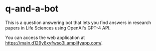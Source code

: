# q-and-a-bot

This is a question answering bot that lets you find answers in research papers in Life Sciences using OpenAI's GPT-4 API. 

You can access the web application at https://main.d129y8xyfwso3i.amplifyapp.com/.
